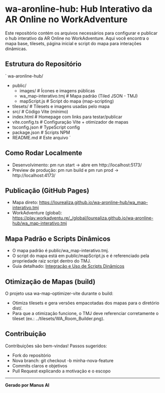 ﻿# wa-aronline-hub: Hub Interativo da AR Online no WorkAdventure

Este repositório contém os arquivos necessários para configurar e publicar o hub interativo da AR Online no WorkAdventure. Aqui você encontra o mapa base, tilesets, página inicial e script do mapa para interações dinâmicas.

## Estrutura do Repositório

`
wa-aronline-hub/
- public/
  - images/                 # Ícones e imagens públicas
  - wa_map-interativo.tmj   # Mapa padrão (Tiled JSON - TMJ)
  - mapScript.js            # Script do mapa (map-scripting)
- tilesets/                 # Tilesets e imagens usadas pelo mapa
- src/                      # Código Vite (mínimo)
- index.html                # Homepage com links para testar/publicar
- vite.config.ts            # Configuração Vite + otimizador de mapas
- tsconfig.json             # TypeScript config
- package.json              # Scripts NPM
- README.md                 # Este arquivo
`

## Como Rodar Localmente

- Desenvolvimento: 
pm run start → abre em http://localhost:5173/
- Preview de produção: 
pm run build e 
pm run prod → http://localhost:4173/

## Publicação (GitHub Pages)

- Mapa direto: https://lourealiza.github.io/wa-aronline-hub/wa_map-interativo.tmj
- WorkAdventure (global): https://play.workadventu.re/_/global/lourealiza.github.io/wa-aronline-hub/wa_map-interativo.tmj

## Mapa Padrão e Scripts Dinâmicos

- O mapa padrão é public/wa_map-interativo.tmj.
- O script do mapa está em public/mapScript.js e é referenciado pela propriedade raiz script dentro do TMJ.
- Guia detalhado: [Integração e Uso de Scripts Dinâmicos](integracao-uso-scripts-dinamicos.md)

## Otimização de Mapas (build)

O projeto usa wa-map-optimizer-vite durante o build:
- Otimiza tilesets e gera versões empacotadas dos mapas para o diretório dist/.
- Para que a otimização funcione, o TMJ deve referenciar corretamente o tileset (ex.: ../tilesets/WA_Room_Builder.png).

## Contribuição

Contribuições são bem-vindas! Passos sugeridos:
- Fork do repositório
- Nova branch: git checkout -b minha-nova-feature
- Commits claros e objetivos
- Pull Request explicando a motivação e o escopo

---

**Gerado por Manus AI**
